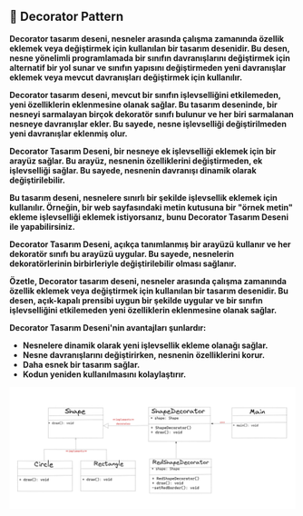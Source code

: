 ## :diamond_shape_with_a_dot_inside: Decorator Pattern

**Decorator tasarım deseni, nesneler arasında çalışma zamanında özellik eklemek veya değiştirmek için kullanılan bir tasarım desenidir. Bu desen, nesne yönelimli programlamada bir sınıfın davranışlarını değiştirmek için alternatif bir yol sunar ve sınıfın yapısını değiştirmeden yeni davranışlar eklemek veya mevcut davranışları değiştirmek için kullanılır.**

**Decorator tasarım deseni, mevcut bir sınıfın işlevselliğini etkilemeden, yeni özelliklerin eklenmesine olanak sağlar. Bu tasarım deseninde, bir nesneyi sarmalayan birçok dekoratör sınıfı bulunur ve her biri sarmalanan nesneye davranışlar ekler. Bu sayede, nesne işlevselliği değiştirilmeden yeni davranışlar eklenmiş olur.**

**Decorator Tasarım Deseni, bir nesneye ek işlevselliği eklemek için bir arayüz sağlar. Bu arayüz, nesnenin özelliklerini değiştirmeden, ek işlevselliği sağlar. Bu sayede, nesnenin davranışı dinamik olarak değiştirilebilir.**

**Bu tasarım deseni, nesnelere sınırlı bir şekilde işlevsellik eklemek için kullanılır. Örneğin, bir web sayfasındaki metin kutusuna bir "örnek metin" ekleme işlevselliği eklemek istiyorsanız, bunu Decorator Tasarım Deseni ile yapabilirsiniz.**

**Decorator Tasarım Deseni, açıkça tanımlanmış bir arayüzü kullanır ve her dekoratör sınıfı bu arayüzü uygular. Bu sayede, nesnelerin dekoratörlerinin birbirleriyle değiştirilebilir olması sağlanır.**

**Özetle, Decorator tasarım deseni, nesneler arasında çalışma zamanında özellik eklemek veya değiştirmek için kullanılan bir tasarım desenidir. Bu desen, açık-kapalı prensibi uygun bir şekilde uygular ve bir sınıfın işlevselliğini etkilemeden yeni özelliklerin eklenmesine olanak sağlar.**

**Decorator Tasarım Deseni'nin avantajları şunlardır:**

- **Nesnelere dinamik olarak yeni işlevsellik ekleme olanağı sağlar.**
- **Nesne davranışlarını değiştirirken, nesnenin özelliklerini korur.**
- **Daha esnek bir tasarım sağlar.**
- **Kodun yeniden kullanılmasını kolaylaştırır.**

![](../images/10-Structural-Decorator.png)